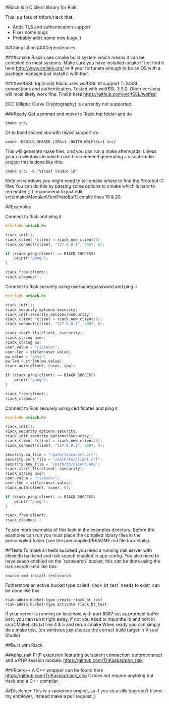 #Riack
Is a C client library for Riak.

This is a fork of trifork/riack that:
- Adds TLS and authentication support
- Fixes some bugs
- Probably adds some new bugs ;)

##Compilation
###Dependencies

####cmake
Riack uses cmake build system which means it can be compiled on most systems.
Make sure you have installed cmake if not find it here http://www.cmake.org/ or
if your fortunate enough to be an OS with a package manager just install it with that.

####wolfSSL (optional)
Riack uses wolfSSL to support TLS/SSL connections and authentication. Tested with wolfSSL 3.9.0. Other versions will most likely work fine. Find it here https://github.com/wolfSSL/wolfssl

ECC (Elliptic Curve Cryptography) is currently not supported.

###Ready
Get a prompt and move to Riack top folder and do
```
cmake src/
```
Or to build shared libs with tls/ssl support do
```
cmake -DBUILD_SHARED_LIBS=1 -DWITH_WOLFSSL=1 src/
```
This will generate make files, and you can run a make afterwards, unless your on windows
in which case I recommend generating a visual studio project this is done like this:

```
cmake src/ -G "Visual Studio 10"
```
Note on windows you might need to tell cmake where to find the Protobuf-C files
You can do this by passing some options to cmake which is hard to remember ;) I recommend 
to just edit src\cmake\Modules\FindProtoBufC.cmake lines 19 & 20.

##Examples

Connect to Riak and ping it
```c
#include <riack.h>

riack_init();
riack_client *client = riack_new_client(0);
riack_connect(client, "127.0.0.1", 8087, 0);

if (riack_ping(client) == RIACK_SUCCESS)
    printf("pong");
}

riack_free(client);
riack_cleanup();
```
Connect to Riak securely using username/password and ping it
```c
#include <riack.h>

riack_init();
riack_security_options security;
riack_init_security_options(&security);
riack_client *client = riack_new_client(0);
riack_connect(client, "127.0.0.1", 8087, 0);

riack_start_tls(client, &security);
riack_string user;
riack_string pw;
user.value = "riakuser";
user.len = strlen(user.value);
pw.value = "pass";
pw.len = strlen(pw.value);
riack_auth(client, &user, &pw);

if (riack_ping(client) == RIACK_SUCCESS)
    printf("pong");
}

riack_free(client);
riack_cleanup();
```
Connect to Riak securely using certificates and ping it
```c
#include <riack.h>

riack_init();
riack_security_options security;
riack_init_security_options(&security);
riack_client *client = riack_new_client(0);
riack_connect(client, "127.0.0.1", 8087, 0);

security.ca_file = "/path/to/cacert.crt";
security.cert_file = "/path/to/client.crt";
security.key_file = "/path/to/client.key";
riack_start_tls(client, &security);
riack_string user;
user.value = "riakuser";
user.len = strlen(user.value);
riack_auth(client, &user, 0);

if (riack_ping(client) == RIACK_SUCCESS)
    printf("pong");
}

riack_free(client);
riack_cleanup();
```
To see more examples of this look in the examples directory.
Before the examples can run you must place the compiled library files in the precompiled folder (see the precompiled/README.md file for details).

##Tests
To make all tests succeed you need a running riak server with eleveldb backend and riak search enabled in app.config.
You also need to have seach enabled on the ´testsearch´ bucket, this can be done using the riak search-cmd like this:
```
search-cmd install testsearch
```
Futhermore an active bucket type called ´riack_bt_test´ needs to exist, can be done like this:  
```
riak-admin bucket-type create riack_bt_test
riak-admin bucket-type activate riack_bt_test
```

If your server is running on localhost with port 8087 set as protocol buffer port, you can run it right away, if not you need to input the ip and port in src/CMakeLists.txt line 4 & 5 and rerun cmake
When ready you can simply do a make test.
(on windows just choose the correct build target in Visual Studio)

##Built with Riack

###php_riak
PHP extension featuring persistent connection, autoreconnect and a PHP session module.
https://github.com/TriKaspar/php_riak

###Riack++
A C++ wrapper can be found here https://github.com/TriKaspar/riack_cpp
It does not require anything but riack and a C++ compiler.

##Disclamer
This is a sparetime project, so if you so a silly bug don't blame my employer, instead 
make a pull request ;)  

